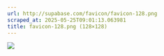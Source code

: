 ```yaml
---
url: http://supabase.com/favicon/favicon-128.png
scraped_at: 2025-05-25T09:01:13.063981
title: favicon-128.png (128×128)
---
```


![](https://supabase.com/favicon/favicon-128.png)

